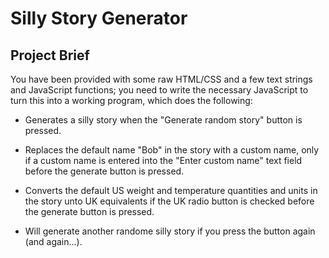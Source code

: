 # Silly Story Generator

## Project Brief

You have been provided with some raw HTML/CSS and a few text strings and JavaScript functions; you need to write the necessary JavaScript to turn this into a working program, which does the following:

* Generates a silly story when the "Generate random story" button is pressed.

* Replaces the default name "Bob" in the story with a custom name, only if a custom name is entered into the "Enter custom name" text field before the generate button is pressed.

* Converts the default US weight and temperature quantities and units in the story unto UK equivalents if the UK radio button is checked before the generate button is pressed.

* Will generate another randome silly story if you press the button again (and again...).
